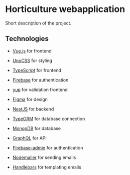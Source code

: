 # Horticulture webapplication

Short description of the project.

## Technologies

- [Vue.js](https://vuejs.org/) for frontend
- [UnoCSS](https://tailwindcss.com/) for styling
- [TypeScript](https://www.typescriptlang.org/) for frontend

- [Firebase](https://firebase.google.com/) for authentication

- [yup]() for validation frontend

- [Figma](https://www.figma.com/) for design

- [NestJS](https://nestjs.com/) for backend
- [TypeORM](https://typeorm.io/) for database connection
- [MongoDB](https://www.mongodb.com/) for database
- [GraphQL](https://graphql.org/) for API
- [Firebase-admin](https://firebase.google.com/docs/admin/setup) for authentication

- [Nodemailer](https://nodemailer.com/about/) for sending emails
- [Handlebars](https://handlebarsjs.com/) for templating emails

